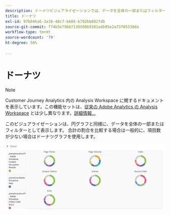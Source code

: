```yaml
---
description: ドーナツビジュアライゼーションでは、データを全体の一部またはフィルターとして表示します。
title: ドーナツ
exl-id: 97b846a6-3a38-48c7-b686-b792bb882fdb
source-git-commit: f74b5e79b6713050869301adb95e2a73705330da
workflow-type: tm+mt
source-wordcount: '79'
ht-degree: 56%

---
```


# ドーナツ

>[!NOTE]
>
>Customer Journey Analytics 内の Analysis Workspace に関するドキュメントを表示しています。この機能セットは、[従来の Adobe Analytics の Analysis Workspace](https://experienceleague.adobe.com/docs/analytics/analyze/analysis-workspace/home.html) とは少し異なります。[詳細情報...](/help/getting-started/cja-aa.md)

このビジュアライゼーションは、円グラフと同様に、データを全体の一部またはフィルターとして表示します。 合計の割合を比較する場合は一般的に、項目数が少ない場合はドーナツグラフを使用します。

![](assets/donut.png)
